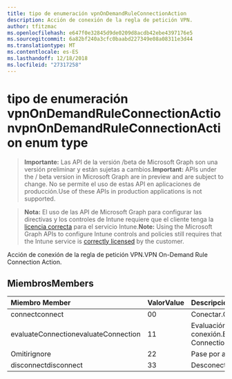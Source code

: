```yaml
---
title: tipo de enumeración vpnOnDemandRuleConnectionAction
description: Acción de conexión de la regla de petición VPN.
author: tfitzmac
ms.openlocfilehash: e647f0e32845d9de0209d8acdb42ebe4397176e5
ms.sourcegitcommit: 6a82bf240a3cfc0baabd227349e08a08311e3d44
ms.translationtype: MT
ms.contentlocale: es-ES
ms.lasthandoff: 12/18/2018
ms.locfileid: "27317258"
---
```

# <a name="vpnondemandruleconnectionaction-enum-type"></a><span data-ttu-id="bb91b-103">tipo de enumeración vpnOnDemandRuleConnectionAction</span><span class="sxs-lookup"><span data-stu-id="bb91b-103">vpnOnDemandRuleConnectionAction enum type</span></span>

> <span data-ttu-id="bb91b-104">**Importante:** Las API de la versión /beta de Microsoft Graph son una versión preliminar y están sujetas a cambios.</span><span class="sxs-lookup"><span data-stu-id="bb91b-104">**Important:** APIs under the / beta version in Microsoft Graph are in preview and are subject to change.</span></span> <span data-ttu-id="bb91b-105">No se permite el uso de estas API en aplicaciones de producción.</span><span class="sxs-lookup"><span data-stu-id="bb91b-105">Use of these APIs in production applications is not supported.</span></span>

> <span data-ttu-id="bb91b-106">**Nota:** El uso de las API de Microsoft Graph para configurar las directivas y los controles de Intune requiere que el cliente tenga la [licencia correcta](https://go.microsoft.com/fwlink/?linkid=839381) para el servicio Intune.</span><span class="sxs-lookup"><span data-stu-id="bb91b-106">**Note:** Using the Microsoft Graph APIs to configure Intune controls and policies still requires that the Intune service is [correctly licensed](https://go.microsoft.com/fwlink/?linkid=839381) by the customer.</span></span>

<span data-ttu-id="bb91b-107">Acción de conexión de la regla de petición VPN.</span><span class="sxs-lookup"><span data-stu-id="bb91b-107">VPN On-Demand Rule Connection Action.</span></span>
## <a name="members"></a><span data-ttu-id="bb91b-108">Miembros</span><span class="sxs-lookup"><span data-stu-id="bb91b-108">Members</span></span>
|<span data-ttu-id="bb91b-109">Miembro	</span><span class="sxs-lookup"><span data-stu-id="bb91b-109">Member</span></span>|<span data-ttu-id="bb91b-110">Valor</span><span class="sxs-lookup"><span data-stu-id="bb91b-110">Value</span></span>|<span data-ttu-id="bb91b-111">Descripción</span><span class="sxs-lookup"><span data-stu-id="bb91b-111">Description</span></span>|
|:---|:---|:---|
|<span data-ttu-id="bb91b-112">connect</span><span class="sxs-lookup"><span data-stu-id="bb91b-112">connect</span></span>|<span data-ttu-id="bb91b-113">0</span><span class="sxs-lookup"><span data-stu-id="bb91b-113">0</span></span>|<span data-ttu-id="bb91b-114">Conectar.</span><span class="sxs-lookup"><span data-stu-id="bb91b-114">Connect.</span></span>|
|<span data-ttu-id="bb91b-115">evaluateConnection</span><span class="sxs-lookup"><span data-stu-id="bb91b-115">evaluateConnection</span></span>|<span data-ttu-id="bb91b-116">1</span><span class="sxs-lookup"><span data-stu-id="bb91b-116">1</span></span>|<span data-ttu-id="bb91b-117">Evaluación de la conexión.</span><span class="sxs-lookup"><span data-stu-id="bb91b-117">Evaluate Connection.</span></span>|
|<span data-ttu-id="bb91b-118">Omitir</span><span class="sxs-lookup"><span data-stu-id="bb91b-118">ignore</span></span>|<span data-ttu-id="bb91b-119">2</span><span class="sxs-lookup"><span data-stu-id="bb91b-119">2</span></span>|<span data-ttu-id="bb91b-120">Pase por alto.</span><span class="sxs-lookup"><span data-stu-id="bb91b-120">Ignore.</span></span>|
|<span data-ttu-id="bb91b-121">disconnect</span><span class="sxs-lookup"><span data-stu-id="bb91b-121">disconnect</span></span>|<span data-ttu-id="bb91b-122">3</span><span class="sxs-lookup"><span data-stu-id="bb91b-122">3</span></span>|<span data-ttu-id="bb91b-123">Desconectar.</span><span class="sxs-lookup"><span data-stu-id="bb91b-123">Disconnect.</span></span>|





